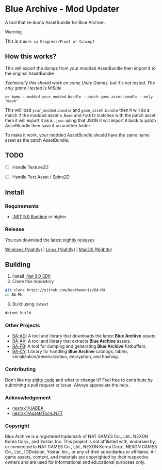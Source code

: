 ﻿# Blue Archive - Mod Updater

A tool that re-dump AssetBundle for Blue Archive.

> [!WARNING]
> This is a `Work in Progress/Proof of Concept` 


## How this works?
This will export the dumps from your modded AssetBundle then import it to the original AssetBundle

*Technically this should work on some Unity Games, but it's not tested. The only game I tested is MiSide*


```shell
>> bamu --modded your_modded.bundle --patch game_asset.bundle --only "mesh"
```

This will load `your_modded.bundle` and `game_asset.bundle` then it will do a match if the modded asset `m_Name` and `PathID` matches
with the patch asset then it will export it as a `.json` using that JSON it will import it back to patch AssetBundle then save it on another folder.

To make it work, your modded AssetBundle should have the same name asset as the patch AssetBundle.


## TODO

- [ ] Handle Texture2D
- [ ] Handle Text Asset / Spine2D


## Install

### Requirements
- [.NET 9.0 Runtime](https://dotnet.microsoft.com/download/dotnet/9.0) or higher

### Release
You can download the latest [nightly releases](https://nightly.link/Deathemonic/BA-MU/workflows/build/main)

[Windows (Nightly)](https://nightly.link/Deathemonic/BA-MU/workflows/build/main/BA-MU-win-x64.zip) | [Linux (Nightly)](https://nightly.link/Deathemonic/BA-MU/workflows/build/main/BA-MU-linux-x64.zip) | [MacOS (Nightly)](https://nightly.link/Deathemonic/BA-MU/workflows/build/main/BA-MU-osx-arm64.zip)

## Building

1. Install [.Net 9.0 SDK](https://dotnet.microsoft.com/en-us/download/dotnet/9.0)
2. Clone this repository
```sh
git clone https://github.com/Deathemonic/BA-MU
cd BA-MU
```
3. Build using `dotnet`
```sh
dotnet build
```

### Other Projects

- [BA-AD](https://github.com/Deathemonic/BA-AD): A tool and library that downloads the latest **Blue Archive** assets.
- [BA-AX](https://github.com/Deathemonic/BA-AX): A tool and library that extracts **Blue Archive** assets.
- [BA-FB](https://github.com/Deathemonic/BA-FB): A tool for dumping and generating **Blue Archive** flatbuffers.
- [BA-CY](https://github.com/Deathemonic/BA-CY): Library for handling **Blue Archive** catalogs, tables, serialization/deserialization, encryption, and hashing.


### Contributing
Don't like my [shitty code](https://www.reddit.com/r/programminghorror) and what to change it? Feel free to contribute by submitting a pull request or issue. Always appreciate the help.


### Acknowledgement
- [nesrak1/UABEA](https://github.com/nesrak1/UABEA)
- [nesrak1/AssetsTools.NET](https://github.com/nesrak1/AssetsTools.NET)

### Copyright
Blue Archive is a registered trademark of NAT GAMES Co., Ltd., NEXON Korea Corp., and Yostar, Inc.
This project is not affiliated with, endorsed by, or connected to NAT GAMES Co., Ltd., NEXON Korea Corp., NEXON GAMES Co., Ltd., IODivision, Yostar, Inc., or any of their subsidiaries or affiliates.
All game assets, content, and materials are copyrighted by their respective owners and are used for informational and educational purposes only.